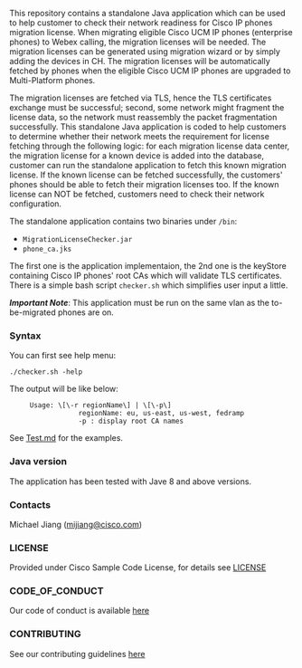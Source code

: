 This repository contains a standalone Java application which can be used to help customer to check their network readiness for Cisco IP phones migration license.
When migrating eligible Cisco UCM IP phones (enterprise phones) to Webex calling, the migration licenses will be needed. The migration licenses can be generated using migration wizard or by simply adding the devices in CH.
The migration licenses will be automatically fetched by phones when the eligible Cisco UCM IP phones are upgraded to Multi-Platform phones.

The migration licenses are fetched via TLS, hence the TLS certificates exchange must be successful; second, some network might fragment the license data, so the network must reassembly the packet fragmentation successfully.
This standalone Java application is coded to help customers to determine whether their network meets the requirement for license fetching through the following logic:
for each migration license data center, the migration license for a known device is added into the database, customer can run the standalone application to fetch this known migration license.
If the known license can be fetched successfully, the customers' phones should be able to fetch their migration licenses too.
If the known license can NOT be fetched, customers need to check their network configuration.

The standalone application contains two binaries under ```/bin```:
- ```MigrationLicenseChecker.jar```
- ```phone_ca.jks``` <br />

The first one is the application implementaion, the 2nd one is the keyStore containing Cisco IP phones' root CAs which will validate TLS certificates. 
There is a simple bash script ```checker.sh``` which simplifies user input a little.

***Important Note***:
This application must be run on the same vlan as the to-be-migrated phones are on.


### Syntax
You can first see help menu:

  ```./checker.sh -help ```

The output will be like below:

  ```     Usage: \[\-r regionName\] | \[\-p\]```  
  ```                 regionName: eu, us-east, us-west, fedramp``` <br />
  ```                 -p : display root CA names``` 

See [Test.md](Test.md) for the examples.


### Java version
The application has been tested with Jave 8 and above versions.

### Contacts
Michael Jiang (mijiang@cisco.com)

### LICENSE

Provided under Cisco Sample Code License, for details see [LICENSE](LICENSE.md)

### CODE_OF_CONDUCT

Our code of conduct is available [here](CODE_OF_CONDUCT.md)

### CONTRIBUTING

See our contributing guidelines [here](CONTRIBUTING.md)
